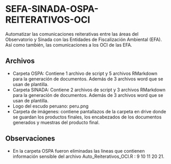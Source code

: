 # SEFA-SINADA-OSPA-REITERATIVOS-OCI
Automatizar las comunicaciones reiterativas entre las áreas del Observatorio y Sinada con las Entidades de Fiscalización Ambiental (EFA). Así como también, las comunicaciones a los OCI de las EFA.

## Archivos

- Carpeta OSPA: Contiene 1 archivo de script y 5 archivos RMarkdown para la generación de documentos. Además de 3 archivos word que se usan de plantilla.
- Carpeta SINADA: Contiene 2 archivos de script y 3 archivos RMarkdown para la generación de documentos. Además de 3 archivos word que se usan de plantilla.
- Logo del escudo peruano: peru.png
- Carpeta de imágenes: contiene pantallazos de la carpeta en drive donde se guardan los productos finales, los encabezados de los documentos generados y muestras del producto final.

## Observaciones
- En la carpeta OSPA fueron eliminadas las lineas que contienen información sensible del archivo Auto_Reiterativos_OCI.R : 9 10 11 20 21.
